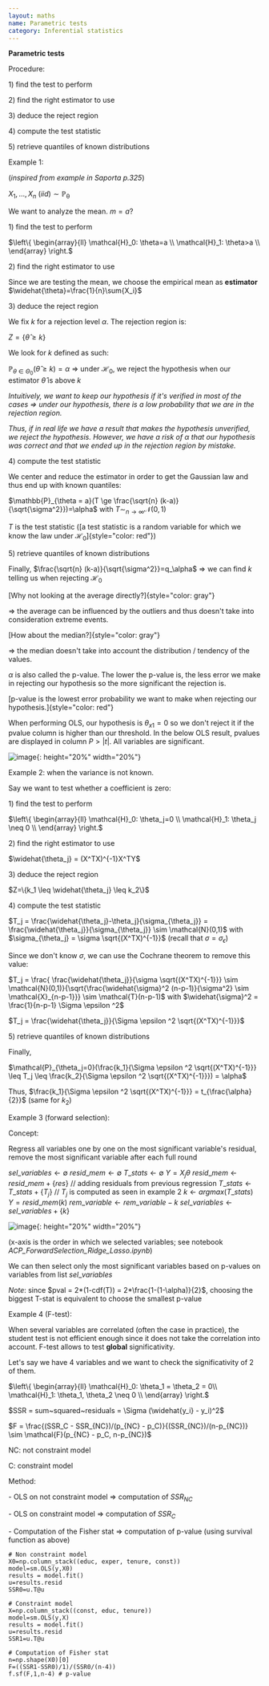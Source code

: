 ```yaml
---
layout: maths
name: Parametric tests
category: Inferential statistics
---
```


**Parametric tests**

Procedure:

1\) find the test to perform

2\) find the right estimator to use

3\) deduce the reject region

4\) compute the test statistic

5\) retrieve quantiles of known distributions

Example 1:

(*inspired from example in Saporta p.325*)

$X_1,...,X_n~(iid)\sim \mathbb{P_\theta}$

We want to analyze the mean. $m=a$?

1\) find the test to perform

$\left\{
    \begin{array}{ll}
        \mathcal{H}_0: \theta=a \\
        \mathcal{H}_1: \theta>a \\
    \end{array}
\right.$

2\) find the right estimator to use

Since we are testing the mean, we choose the empirical mean as
**estimator** $\widehat{\theta}=\frac{1}{n}\sum{X_i}$

3\) deduce the reject region

We fix $k$ for a rejection level $\alpha$. The rejection region is:

$Z=\{\widehat{\theta} \ge k\}$

We look for $k$ defined as such:

$\mathbb{P}_{\theta \in \Theta_0}(\widehat{\theta} \ge k)=\alpha$ =\>
under $\mathcal{H}_0$, we reject the hypothesis when our estimator
$\widehat{\theta}$ is above $k$

*Intuitively, we want to keep our hypothesis if it's verified in most of
the cases =\> under our hypothesis, there is a low probability that we
are in the rejection region.*

*Thus, if in real life we have a result that makes the hypothesis
unverified, we reject the hypothesis. However, we have a risk of
$\alpha$ that our hypothesis was correct and that we ended up in the
rejection region by mistake.*

4\) compute the test statistic

We center and reduce the estimator in order to get the Gaussian law and
thus end up with known quantiles:

$\mathbb{P}_{\theta = a}(T \ge \frac{\sqrt{n} (k-a)}{\sqrt{\sigma^2}})=\alpha$
with $T \sim_{n \to \infty} \mathcal{N}(0,1)$

$T$ is the test statistic ([a test statistic is a random variable for
which we know the law under $\mathcal{H}_0$]{style="color: red"})

5\) retrieve quantiles of known distributions

Finally, $\frac{\sqrt{n} (k-a)}{\sqrt{\sigma^2}}=q_\alpha$ =\> we can
find $k$ telling us when rejecting $\mathcal{H}_0$

[Why not looking at the average directly?]{style="color: gray"}

=\> the average can be influenced by the outliers and thus doesn't take
into consideration extreme events.

[How about the median?]{style="color: gray"}

=\> the median doesn't take into account the distribution / tendency of
the values.

$\alpha$ is also called the p-value. The lower the p-value is, the less
error we make in rejecting our hypothesis so the more significant the
rejection is.

[p-value is the lowest error probability we want to make when rejecting
our hypothesis.]{style="color: red"}

When performing OLS, our hypothesis is $\theta_{x1}=0$ so we don't
reject it if the pvalue column is higher than our threshold. In the
below OLS result, pvalues are displayed in column $P>|t|$. All variables
are significant.

![image](/assets/img/OLS_pvalue.png){: height="20%" width="20%"}

Example 2: when the variance is not known.

Say we want to test whether a coefficient is zero:

1\) find the test to perform

$\left\{
    \begin{array}{ll}
        \mathcal{H}_0: \theta_j=0 \\
        \mathcal{H}_1: \theta_j \neq 0 \\
    \end{array}
\right.$

2\) find the right estimator to use

$\widehat{\theta_j} = (X^TX)^{-1}X^TY$

3\) deduce the reject region

$Z=\{k_1 \leq \widehat{\theta_j} \leq k_2\}$

4\) compute the test statistic

$T_j = \frac{\widehat{\theta_j}-\theta_j}{\sigma_{\theta_j}} = \frac{\widehat{\theta_j}}{\sigma_{\theta_j}}  \sim \mathcal{N}(0,1)$
with $\sigma_{\theta_j} = \sigma \sqrt{(X^TX)^{-1}}$ (recall that
$\sigma = \sigma_{\epsilon}$)

Since we don't know $\sigma$, we can use the Cochrane theorem to remove
this value:

$T_j = \frac{ \frac{\widehat{\theta_j}}{\sigma \sqrt{(X^TX)^{-1}}} \sim \mathcal{N}(0,1)}{\sqrt{\frac{\widehat{\sigma}^2 (n-p-1)}{\sigma^2} \sim \mathcal{X}_{n-p-1}}} \sim \mathcal{T}(n-p-1)$
with $\widehat{\sigma}^2 = \frac{1}{n-p-1} \Sigma \epsilon ^2$

$T_j = \frac{\widehat{\theta_j}}{\Sigma \epsilon ^2 \sqrt{(X^TX)^{-1}}}$

5\) retrieve quantiles of known distributions

Finally,

$\mathcal{P}_{\theta_j=0}(\frac{k_1}{\Sigma \epsilon ^2 \sqrt{(X^TX)^{-1}}} \leq T_j \leq \frac{k_2}{\Sigma \epsilon ^2 \sqrt{(X^TX)^{-1}}}) = \alpha$

Thus,
$\frac{k_1}{\Sigma \epsilon ^2 \sqrt{(X^TX)^{-1}}} = t_{\frac{\alpha}{2}}$
(same for $k_2$)

Example 3 (forward selection):

Concept:

Regress all variables one by one on the most significant variable's
residual, remove the most significant variable after each full round

$sel \_ variables \leftarrow \emptyset$
$resid \_mem \leftarrow \emptyset$ $T \_stats \leftarrow \emptyset$
$Y = X_j\theta$ $resid \_mem \leftarrow resid \_mem + \{res\}$ // adding
residuals from previous regression
$T \_ stats \leftarrow T \_stats + \{T_j\}$ // $T_j$ is computed as seen
in example 2 $k \leftarrow argmax(T \_ stats)$ $Y = resid \_ mem (k)$
$rem \_ variable \leftarrow rem \_ variable - {k}$
$sel \_ variables \leftarrow sel \_ variables + \{k\}$

![image](/assets/img/forward_sel_pval.png){: height="20%" width="20%"}

(x-axis is the order in which we selected variables; see notebook
*ACP\_ForwardSelection\_Ridge\_Lasso.ipynb*)

We can then select only the most significant variables based on p-values
on variables from list $sel \_ variables$

*Note*: since $pval = 2*(1-cdf(T)) = 2*\frac{1-(1-\alpha)}{2}$, choosing
the biggest T-stat is equivalent to choose the smallest p-value

Example 4 (F-test):

When several variables are correlated (often the case in practice), the
student test is not efficient enough since it does not take the
correlation into account. F-test allows to test **global**
significativity.

Let's say we have 4 variables and we want to check the significativity
of 2 of them.

$\left\{
    \begin{array}{ll}
        \mathcal{H}_0: \theta_1 = \theta_2 = 0\\
        \mathcal{H}_1: \theta_1, \theta_2 \neq 0 \\
    \end{array}
\right.$

$SSR = sum~squared~residuals = \Sigma (\widehat{y_i} - y_i)^2$

$F = \frac{(SSR_C - SSR_{NC})/(p_{NC} - p_C)}{(SSR_{NC})/(n-p_{NC})} \sim \mathcal{F}(p_{NC} - p_C, n-p_{NC})$

NC: not constraint model

C: constraint model

Method:

\- OLS on not constraint model =\> computation of $SSR_{NC}$

\- OLS on constraint model =\> computation of $SSR_{C}$

\- Computation of the Fisher stat =\> computation of p-value (using
survival function as above)


    # Non constraint model
    X0=np.column_stack((educ, exper, tenure, const))
    model=sm.OLS(y,X0)
    results = model.fit()
    u=results.resid
    SSR0=u.T@u

    # Constraint model
    X=np.column_stack((const, educ, tenure))
    model=sm.OLS(y,X)
    results = model.fit()
    u=results.resid
    SSR1=u.T@u

    # Computation of Fisher stat
    n=np.shape(X0)[0]
    F=((SSR1-SSR0)/1)/(SSR0/(n-4))
    f.sf(F,1,n-4) # p-value
